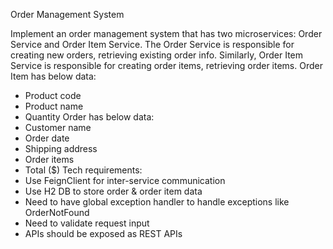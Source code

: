 Order Management System

Implement an order management system that has two microservices: Order Service and
Order Item Service. The Order Service is responsible for creating new orders, retrieving
existing order info. Similarly, Order Item Service is responsible for creating order items,
retrieving order items.
Order Item has below data:
- Product code
- Product name
- Quantity
Order has below data:
- Customer name
- Order date
- Shipping address
- Order items
- Total ($)
Tech requirements:
- Use FeignClient for inter-service communication
- Use H2 DB to store order & order item data
- Need to have global exception handler to handle exceptions like OrderNotFound
- Need to validate request input
- APIs should be exposed as REST APIs

